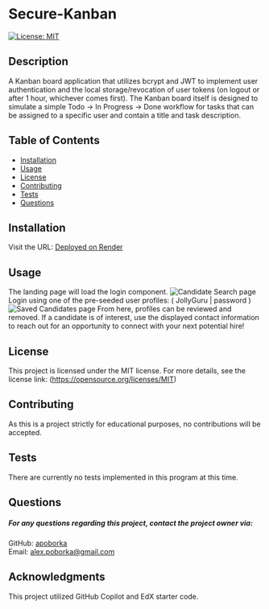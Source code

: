 
# Secure-Kanban
[![License: MIT](https://img.shields.io/badge/License-MIT-yellow.svg)](https://opensource.org/licenses/MIT)

## Description
A Kanban board application that utilizes bcrypt and JWT to implement user authentication and the local storage/revocation of user tokens (on logout or after 1 hour, whichever comes first). The Kanban board itself is designed to simulate a simple Todo -> In Progress -> Done workflow for tasks that can be assigned to a specific user and contain a title and task description.


## Table of Contents
- [Installation](#installation)
- [Usage](#usage)
- [License](#license)
- [Contributing](#contributing)
- [Tests](#tests)
- [Questions](#questions)

## Installation
Visit the URL:
[Deployed on Render](https://secure-kanban-yulx.onrender.com)



## Usage
The landing page will load the login component.
![Candidate Search page]()
Login using one of the pre-seeded user profiles:
( JollyGuru | password )
![Saved Candidates page]()
From here, profiles can be reviewed and removed.
If a candidate is of interest, use the displayed contact information to reach out for an opportunity to connect with your next potential hire!


## License
This project is licensed under the MIT license. For more details, see the license link: (https://opensource.org/licenses/MIT)

## Contributing
As this is a project strictly for educational purposes, no contributions will be accepted.

## Tests
There are currently no tests implemented in this program at this time.

## Questions
##### For any questions regarding this project, contact the project owner via: 
GitHub: [apoborka](https://github.com/apoborka)\
Email: alex.poborka@gmail.com

## Acknowledgments
This project utilized GitHub Copilot and EdX starter code.